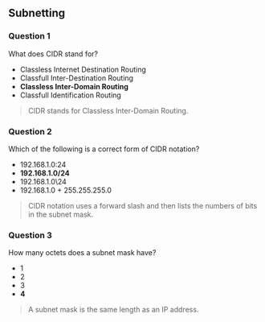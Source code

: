 ## Subnetting

### Question 1

What does CIDR stand for?

* Classless Internet Destination Routing
* Classfull Inter-Destination Routing
* **Classless Inter-Domain Routing**
* Classfull Identification Routing

> CIDR stands for Classless Inter-Domain Routing.

### Question 2

Which of the following is a correct form of CIDR notation?

* 192.168.1.0:24
* **192.168.1.0/24**
* 192.168.1.0\24
* 192.168.1.0 + 255.255.255.0

> CIDR notation uses a forward slash and then lists the numbers of bits in the subnet mask.

### Question 3

How many octets does a subnet mask have?

* 1
* 2
* 3
* **4**

> A subnet mask is the same length as an IP address.